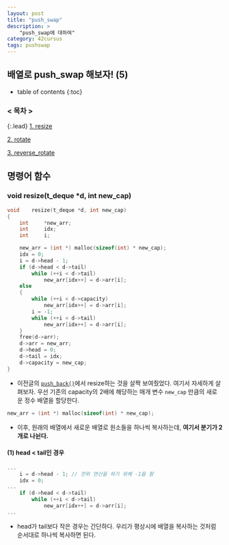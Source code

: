 ```yaml
---
layout: post
title: "push_swap"
description: >
    "push_swap에 대하여"
category: 42cursus
tags: pushswap
---
```

## 배열로 push_swap 해보자! (5)

* table of contents
{:toc}
### < 목차 >
{:.lead}
[1. resize](#void-resizet_deque-d-int-new_cap)

[2. rotate]()

[3. reverse_rotate]()

## 명령어 함수

### void	resize(t_deque *d, int new_cap)

~~~c
void	resize(t_deque *d, int new_cap)
{
	int		*new_arr;
	int		idx;
	int		i;

	new_arr = (int *) malloc(sizeof(int) * new_cap);
	idx = 0;
	i = d->head - 1;
	if (d->head < d->tail)
		while (++i < d->tail)
			new_arr[idx++] = d->arr[i];
	else
	{
		while (++i < d->capacity)
			new_arr[idx++] = d->arr[i];
		i = -1;
		while (++i < d->tail)
			new_arr[idx++] = d->arr[i];
	}
	free(d->arr);
	d->arr = new_arr;
	d->head = 0;
	d->tail = idx;
	d->capacity = new_cap;
}
~~~

- 이전글의 [`push_back()`](https://espebaum.github.io/42cursus/push-swap-4.html#2-void--push_backt_deque-a-int-val)에서 resize하는 것을 살짝 보여줬었다. 여기서 자세하게 살펴보자. 우선 기존의 capacity의 2배에 해당하는 매개 변수 `new_cap` 만큼의 새로운 정수 배열을 할당한다.

~~~c
new_arr = (int *) malloc(sizeof(int) * new_cap);
~~~

- 이후, 원래의 배열에서 새로운 배열로 원소들을 하나씩 복사하는데, **여기서 분기가 2개로 나뉜다.**

#### (1) head < tail인 경우
~~~c
...
    i = d->head - 1; // 전위 연산을 하기 위해 -1을 함
    idx = 0;
...
	if (d->head < d->tail)
		while (++i < d->tail)
			new_arr[idx++] = d->arr[i];
...
~~~

- head가 tail보다 작은 경우는 간단하다. 우리가 평상시에 배열을 복사하는 것처럼 순서대로 하나씩 복사하면 된다. 
